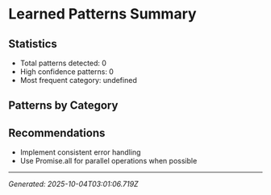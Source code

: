 # Learned Patterns Summary

## Statistics
- Total patterns detected: 0
- High confidence patterns: 0
- Most frequent category: undefined

## Patterns by Category



## Recommendations
- Implement consistent error handling
- Use Promise.all for parallel operations when possible

---
*Generated: 2025-10-04T03:01:06.719Z*
